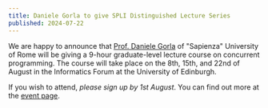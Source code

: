 ```yaml
---
title: Daniele Gorla to give SPLI Distinguished Lecture Series
published: 2024-07-22
---
```

We are happy to announce that [Prof. Daniele Gorla](https://sites.google.com/uniroma1.it/gorla) of "Sapienza" University of Rome will be giving a 9-hour graduate-level lecture course on concurrent programming. The course will take place on the 8th, 15th, and 22nd of August in the Informatics Forum at the University of Edinburgh.

If you wish to attend, *please sign up by 1st August*. You can find out more at the [event page](/content/events/spli/daniele-gorla-24.html).
